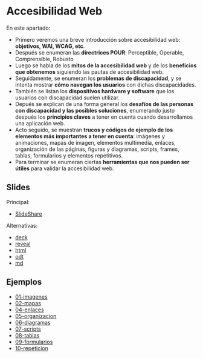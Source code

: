 # Accesibilidad Web

En este apartado:

- Primero veremos una breve introducción sobre accesibilidad web: **objetivos, WAI, WCAG, etc**.
- Después se enumeran las **directrices POUR**: Perceptible, Operable, Comprensible, Robusto
- Luego se habla de los **mitos de la accesibilidad web** y de los **beneficios que obtenemos** siguiendo las pautas de accesibilidad web.
- Seguidamente, se enumeran los **problemas de discapacidad**, y se intenta mostrar **cómo navegan los usuarios** con dichas discapacidades.
- También se listan los **dispositivos hardware y software** que los usuarios con discapacidad suelen utilizar.
- Depués se explican de una forma general los **desafíos de las personas con discapacidad y las posibles soluciones**, enumerando justo después los **principios claves** a tener en cuenta cuando desarrollamos una aplicación web.
- Acto seguido, se muestran **trucos y códigos de ejemplo de los elementos más importantes a tener en cuenta**: imágenes y animaciones, mapas de imagen, elementos multimedia, enlaces, organización de las páginas, figuras y diagramas, scripts, frames, tablas, formularios y elementos repetitivos.
- Para terminar se enumeran ciertas **herramientas que nos pueden ser útiles** para validar la accesibilidad web.

## Slides

Principal:

- [SlideShare](http://www.slideshare.net/asanzdiego/accesibilidad-web-38637485)

Alternativas:

- [deck](http://asanzdiego.github.io/curso-interfaces-web-2014/01-accesibilidad/slides/export/accesibilidad-deck-slides.html)
- [reveal](http://asanzdiego.github.io/curso-interfaces-web-2014/01-accesibilidad/slides/export/accesibilidad-reveal-slides.html)
- [html](http://asanzdiego.github.io/curso-interfaces-web-2014/01-accesibilidad/slides/export/accesibilidad.html)
- [odt](http://asanzdiego.github.io/curso-interfaces-web-2014/01-accesibilidad/slides/export/accesibilidad.odt)
- [md](http://asanzdiego.github.io/curso-interfaces-web-2014/01-accesibilidad/slides/md/accesibilidad.md)

## Ejemplos

- [01-imagenes](https://github.com/asanzdiego/curso-interfaces-web-2014/tree/master/02-accesibilidad/src/01-imagenes)
- [02-mapas](https://github.com/asanzdiego/curso-interfaces-web-2014/tree/master/02-accesibilidad/src/02-mapas)
- [04-enlaces](https://github.com/asanzdiego/curso-interfaces-web-2014/tree/master/02-accesibilidad/src/04-enlaces)
- [05-organizacion](https://github.com/asanzdiego/curso-interfaces-web-2014/tree/master/02-accesibilidad/src/05-organizacion)
- [06-diagramas](https://github.com/asanzdiego/curso-interfaces-web-2014/tree/master/02-accesibilidad/src/06-diagramas)
- [07-scripts](https://github.com/asanzdiego/curso-interfaces-web-2014/tree/master/02-accesibilidad/src/07-scripts)
- [08-tablas](https://github.com/asanzdiego/curso-interfaces-web-2014/tree/master/02-accesibilidad/src/08-tablas)
- [09-formularios](https://github.com/asanzdiego/curso-interfaces-web-2014/tree/master/02-accesibilidad/src/09-formularios)
- [10-repeticion](https://github.com/asanzdiego/curso-interfaces-web-2014/tree/master/02-accesibilidad/src/10-repeticion)

